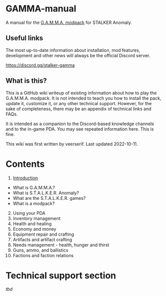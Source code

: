 # GAMMA-manual
 A manual for the [G.A.M.M.A. modpack](https://github.com/Grokitach/Stalker_GAMMA) for STALKER Anomaly.

## Useful links
The most up-to-date information about installation, mod features, development and other news will always be the official Discord server.

https://discord.gg/stalker-gamma

## What is this?

This is a GitHub wiki writeup of existing information about how to play the G.A.M.M.A. modpack. It is not intended to teach you how to install the pack, update it, customize it, or any other technical support. However, for the sake of completeness, there may be an appendix of technical links and FAQs.

It is intended as a companion to the Discord-based knowledge channels and to the in-game PDA. You may see repeated information here. This is fine.

This wiki was first written by veerserif. Last updated 2022-10-11.

# Contents

1. [Introduction](intro)
  * What is G.A.M.M.A.?
  * What is S.T.A.L.K.E.R. Anomaly?
  * What are the S.T.A.L.K.E.R. games?
  * What is a modpack?
2. Using your PDA
3. Inventory management
4. Health and healing
5. Economy and money 
6. Equipment repair and crafting
7. Artifacts and artifact crafting 
8. Needs management - health, hunger and thirst
9. Guns, ammo, and ballistics
10. Factions and faction relations

# Technical support section
_tbd_